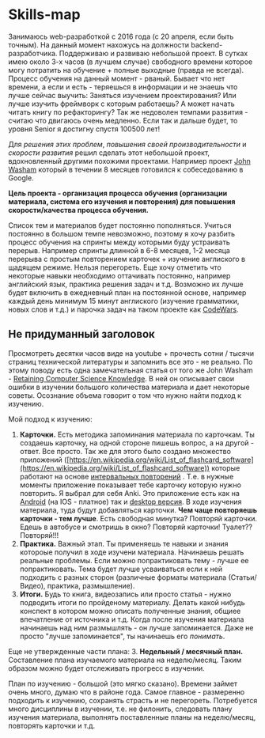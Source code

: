 # Skills-map #
Занимаюсь web-разработкой с 2016 года (с 20 апреля, если быть точным). На данный момент нахожусь на должности backend-разработчика. Поддерживаю и развиваю небольшой проект. В сутках имею около 3-х часов (в лучшем случае) свободного времени которое могу потратить на обучение + полные выходные (правда не всегда). Процесс обучения на данный момент - рваный. Бывает что нет времени, а если и есть - теряешься в информации и не знаешь что лучше сейчас выучить: Заняться изучением проектирования? Или лучше изучить фреймворк с которым работаешь? А может начать читать книгу по рефакторингу?
Так же недоволен темпами развития - считаю что двигаюсь очень медленно. Если так и дальше будет, то уровня Senior я достигну спустя 100500 лет! 

Для *решения этих проблем*, *повышения своей производительности* и *скорости развития* решил сделать этот небольшой проект, вдохновленный другими похожими проектами. Например проект [John Washam](https://github.com/Riko1/google-interview-university) который в течении 8 месяцев готовился к собеседованию в Google.

**Цель проекта - организация процесса обучения (организации материала, система его изучения и повторения) для повышения скорости/качества процесса обучения.**

Список тем и материалов будет постоянно пополняться.
Учиться постоянно в большом темпе невозможно, поэтому я хочу разбить процесс обучения на спринты между которыми буду устраивать перерыв. Например спринты длинной в 6-8 месяцев, 1-2 месяца перерыва с простым повторением карточек + изучение англиского в щадящем режиме. Нельзя перегореть.
Еще хочу отметить что некоторые навыки необходимо оттачивать постоянно, например английский язык, практика решения задач и т.д. Возможно их лучше будет включить в ежедневный план на постоянной основе, например каждый день минимум 15 минут англиского (изучение грамматики, новых слов и т.д.) и парочка задач на таком проекте как [CodeWars](https://www.codewars.com).

## Не придуманный заголовок ##
Просмотреть десятки часов виде на youtube + прочесть сотни / тысячи страниц технической литературы и запомнить все это - не реально. По этому поводу есть одна замечательная статья от того же John Washam - [Retaining Computer Science Knowledge](https://startupnextdoor.com/retaining-computer-science-knowledge/?src=gah-arch). В ней он описывает свои ошибки в изучении большого количества материала и дает некоторые советы. Осознание объема говорит о том что нужно найти подход к изучению.

Мой подход к изучению:
1. **Карточки.** Есть методика запоминания материала по карточкам. Ты создаешь карточку, на одной стороне пишешь вопрос, а на другой - ответ. Все просто. Так же для этого было создано множество приложений ([https://en.wikipedia.org/wiki/List_of_flashcard_software](https://en.wikipedia.org/wiki/List_of_flashcard_software)) которые работают на основе [интервальных повторений](https://ru.wikipedia.org/wiki/%D0%98%D0%BD%D1%82%D0%B5%D1%80%D0%B2%D0%B0%D0%BB%D1%8C%D0%BD%D1%8B%D0%B5_%D0%BF%D0%BE%D0%B2%D1%82%D0%BE%D1%80%D0%B5%D0%BD%D0%B8%D1%8F) . Т.е. в нужные моменты приложение показывает тебе карточку которую нужно повторить. Я выбрал для себя Anki. Это приложение есть как на [Android](https://play.google.com/store/apps/details?id=com.ichi2.anki&hl=ru) (на IOS - платное) так и [desktop версия](https://apps.ankiweb.net/). В ходе изучения материала, туда будут добавляться карточки. **Чем чаще повторяешь карточки - тем лучше**. Есть свободная минутка? Повторяй карточки. Едешь в автобусе и смотришь в окно? Повторяй карточки! Туалет?? Повторяй!!!
2. **Практика.** Важный этап. Ты применяешь те навыки и знания котороые получил в ходе изучени материала. Начинаешь решать реальные проблемы. Если можно попрактиковать тему - лучше ее попрактиковать. Тема будет лучше усваиваться если к ней подходить с разных сторон (различные форматы материала (Статьи/Видео), практика, размышление).
3. **Итоги.** Будь то книга, видеозапись или просто статья - нужно подводить итоги по пройденому материалу. Делать какой нибудь конспект в котором можно описать полученные знания, общиее впечатление от источника и т.д. Когда после изучения материала начинаешь над ним размышлять - он лучше запоминается. Даже не просто "лучше запоминается", ты начинаешь его *понимать*.


Еще не утвержденные части плана:
3. **Недельный / месячный план.** Составление плана изучаемого материала на неделю/месяц. Таким образом можно будет отслеживать прогресс в изучении.


План по изучению - большой (это мягко сказано). Времени займет очень много, думаю что в районе года.
Самое главное - размеренно подходить к изучению, сохранять страсть и не перегореть. Потребуется много дисциплины в изучении, т.е. не филонить, следовать плану изучения материала, выполнять поставленные планы на неделю/месяц, повторять карточки и т.д.

